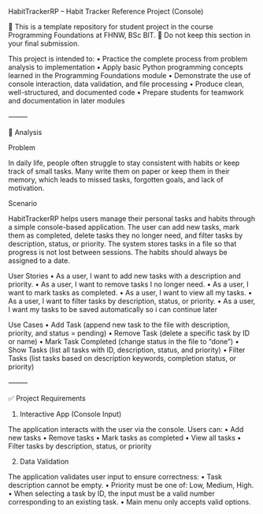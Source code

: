 HabitTrackerRP – Habit Tracker Reference Project (Console)

🚧 This is a template repository for student project in the course Programming Foundations at FHNW, BSc BIT.
🚧 Do not keep this section in your final submission.

This project is intended to:
	•	Practice the complete process from problem analysis to implementation
	•	Apply basic Python programming concepts learned in the Programming Foundations module
	•	Demonstrate the use of console interaction, data validation, and file processing
	•	Produce clean, well-structured, and documented code
	•	Prepare students for teamwork and documentation in later modules

⸻

📝 Analysis

Problem

In daily life, people often struggle to stay consistent with habits or keep track of small tasks. Many write them on paper or keep them in their memory, which leads to missed tasks, forgotten goals, and lack of motivation.

Scenario

HabitTrackerRP helps users manage their personal tasks and habits through a simple console-based application. The user can add new tasks, mark them as completed, delete tasks they no longer need, and filter tasks by description, status, or priority. The system stores tasks in a file so that progress is not lost between sessions. The habits should always be assigned to a date.

User Stories
	•	As a user, I want to add new tasks with a description and priority.
	•	As a user, I want to remove tasks I no longer need.
	•	As a user, I want to mark tasks as completed.
	•	As a user, I want to view all my tasks.
	•	As a user, I want to filter tasks by description, status, or priority.
	•	As a user, I want my tasks to be saved automatically so i can continue later

Use Cases
	•	Add Task (append new task to the file with description, priority, and status = pending)
	•	Remove Task (delete a specific task by ID or name)
	•	Mark Task Completed (change status in the file to “done”)
	•	Show Tasks (list all tasks with ID, description, status, and priority)
	•	Filter Tasks (list tasks based on description keywords, completion status, or priority)

⸻

✅ Project Requirements

1. Interactive App (Console Input)

The application interacts with the user via the console. Users can:
	•	Add new tasks
	•	Remove tasks
	•	Mark tasks as completed
	•	View all tasks
	•	Filter tasks by description, status, or priority

2. Data Validation

The application validates user input to ensure correctness:
	•	Task description cannot be empty.
	•	Priority must be one of: Low, Medium, High.
	•	When selecting a task by ID, the input must be a valid number corresponding to an existing task.
	•	Main menu only accepts valid options.
